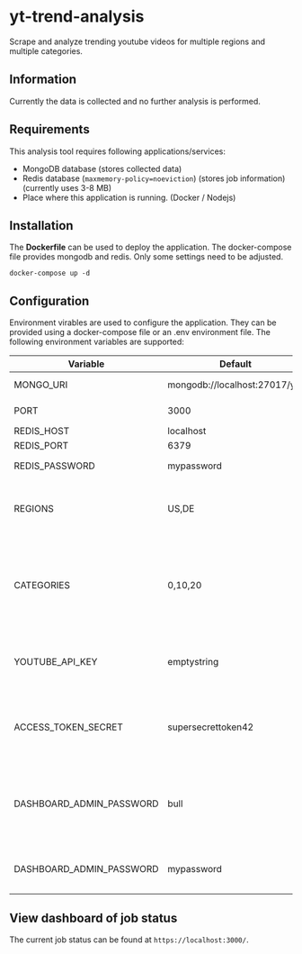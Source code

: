 # yt-trend-analysis
Scrape and analyze trending youtube videos for multiple regions and multiple categories.

## Information
Currently the data is collected and no further analysis is performed.

## Requirements
This analysis tool requires following applications/services:
- MongoDB database (stores collected data)
- Redis database (```maxmemory-policy=noeviction```) (stores job information) (currently uses 3-8 MB)
- Place where this application is running. (Docker / Nodejs)
## Installation
The **Dockerfile** can be used to deploy the application. The docker-compose file provides mongodb and redis. Only some settings need to be adjusted.
```
docker-compose up -d
```

## Configuration
Environment virables are used to configure the application. They can be provided using a docker-compose file or an .env environment file. The following environment variables are supported:
  
| Variable | Default | Description |
| --- | --- | --- |
| MONGO_URI | mongodb://localhost:27017/yta | Connect to mongodb. |
| PORT | 3000 | Application port |
| REDIS_HOST | localhost | Redis host |
| REDIS_PORT | 6379 | Redis port |
| REDIS_PASSWORD | mypassword | Redis password |
| REGIONS| US,DE | List of available regions for the youtube data api v3 |
| CATEGORIES | 0,10,20 | List of categories for the youtube data api v3 which are fetched for each region. |
| YOUTUBE_API_KEY | emptystring | Your YouTube API key used for youtube data api v3. |
| ACCESS_TOKEN_SECRET | supersecrettoken42 | The token used to create jwt for admin user of the dashboard |
| DASHBOARD_ADMIN_PASSWORD | bull | The username of the dashboard administrator (the only user) |
| DASHBOARD_ADMIN_PASSWORD | mypassword | The password of the admin user. |

## View dashboard of job status
The current job status can be found at ```https://localhost:3000/```.